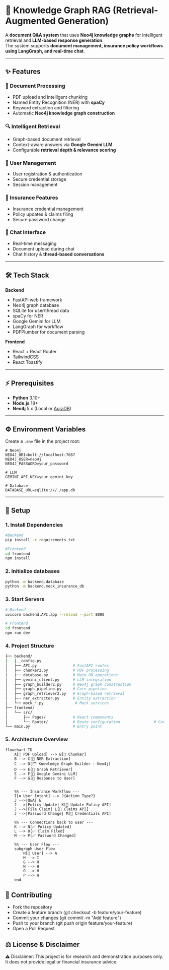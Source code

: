 # 📌 Knowledge Graph RAG (Retrieval-Augmented Generation)

A **document Q&A system** that uses **Neo4j knowledge graphs** for intelligent retrieval and **LLM-based response generation**.  
The system supports **document management, insurance policy workflows using LangGraph, and real-time chat**.

---

## ✨ Features

### 📄 Document Processing
- PDF upload and intelligent chunking  
- Named Entity Recognition (NER) with **spaCy**  
- Keyword extraction and filtering  
- Automatic **Neo4j knowledge graph construction**  

### 🔍 Intelligent Retrieval
- Graph-based document retrieval  
- Context-aware answers via **Google Gemini LLM**  
- Configurable **retrieval depth & relevance scoring**  

### 👤 User Management
- User registration & authentication  
- Secure credential storage  
- Session management  

### 🏦 Insurance Features
- Insurance credential management  
- Policy updates & claims filing  
- Secure password change  

### 💬 Chat Interface
- Real-time messaging  
- Document upload during chat  
- Chat history & **thread-based conversations**  

---

## 🛠 Tech Stack

**Backend**
- FastAPI web framework
- Neo4j graph database
- SQLite for user/thread data
- spaCy for NER
- Google Gemini for LLM
- LangGraph for workflow
- PDFPlumber for document parsing 

**Frontend**
- React + React Router  
- TailwindCSS  
- React Toastify  

---

## ⚡ Prerequisites

- **Python** 3.10+  
- **Node.js** 18+  
- **Neo4j** 5.x (Local or [AuraDB](https://neo4j.com/cloud/aura/))  

---

## ⚙️ Environment Variables

Create a `.env` file in the project root:

```env
# Neo4j
NEO4J_URI=bolt://localhost:7687
NEO4J_USER=neo4j
NEO4J_PASSWORD=your_password

# LLM
GEMINI_API_KEY=your_gemini_key

# Database
DATABASE_URL=sqlite:///./app.db
```

---
##  🚀 Setup

### 1. Install Dependencies
```bash
#Backend
pip install -r requirements.txt

#Frontend
cd frontend
npm install
```

### 2. Initialize databases
```bash
python -m backend.database
python -m backend.mock_insurance_db
```

### 3. Start Servers
```bash
# Backend
uvicorn backend.API:app --reload --port 8000

# Frontend
cd frontend
npm run dev
```

### 4. Project Structure
```bash
├── backend/
|   |__config.py 
│   ├── API.py                # FastAPI routes
│   ├── chunker2.py           # PDF processing
│   ├── database.py           # Main DB operations
│   ├── gemini_client.py      # LLM integration
│   ├── graph_builder2.py     # Neo4j graph construction
│   ├── graph_pipeline.py     # Core pipeline
│   ├── graph_retriever2.py   # Graph-based retrieval
│   ├── ner_extractor.py      # Entity extraction
│   └── mock_*.py              # Mock services
├── frontend/
│   └── src/
│       ├── Pages/            # React components
│       └── Router/           # Route configuration               # Configuration settings
└── main.py                   # Entry point
```

### 5. Architecture Overview
```mermaid
flowchart TD
    A[📄 PDF Upload] --> B[🔹 Chunker]
    B --> C[🧠 NER Extraction]
    C --> D[🗂 Knowledge Graph Builder - Neo4j]
    D --> E[🔎 Graph Retriever]
    E --> F[🤖 Google Gemini LLM]
    F --> G[💬 Response to User]


    %% --- Insurance Workflow ---
    I[⚙️ User Intent] --> J{Action Type?}
    J -->|Q&A| E 
    J -->|Policy Update| K[📑 Update Policy API]
    J -->|File Claim| L[📌 Claims API]
    J -->|Password Change| M[🔑 Credentials API]

    %% --- Connections back to user ---
    K --> N[✅ Policy Updated]
    L --> O[✅ Claim Filed]
    M --> P[✅ Password Changed]

    %% --- User Flow ---
    subgraph User Flow
        H[👤 User] --> A
        H --> I
        G --> H
        N --> H
        O --> H
        P --> H
    end
```

## 🤝 Contributing

- Fork the repository
- Create a feature branch (git checkout -b feature/your-feature)
- Commit your changes (git commit -m "Add feature")
- Push to your branch (git push origin feature/your-feature)
- Open a Pull Request

## ⚖️ License & Disclaimer
⚠️ Disclaimer: This project is for research and demonstration purposes only.
It does not provide legal or financial insurance advice.







